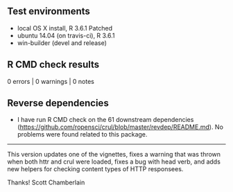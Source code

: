 ## Test environments

* local OS X install, R 3.6.1 Patched
* ubuntu 14.04 (on travis-ci), R 3.6.1
* win-builder (devel and release)

## R CMD check results

0 errors | 0 warnings | 0 notes

## Reverse dependencies

* I have run R CMD check on the 61 downstream dependencies
(<https://github.com/ropensci/crul/blob/master/revdep/README.md>). No problems were found related to this package.

---

This version updates one of the vignettes, fixes a warning that was thrown when both httr and crul were loaded, fixes a bug with head verb, and adds new helpers for checking content types of HTTP responsees.

Thanks!
Scott Chamberlain
